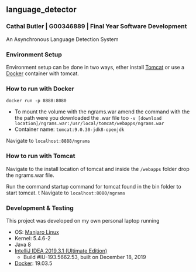 ## language_detector
### Cathal Butler | G00346889 | Final Year Software Development
An Asynchronous Language Detection System

### Environment Setup
Environment setup can be done in two ways, ether install [Tomcat](https://tomcat.apache.org/download-80.cgi) or use a [Docker](https://www.docker.com/) container with tomcat.

### How to run with Docker

`docker run -p 8888:8080`

* To mount the volume with the ngrams.war amend the command with the the path were you downloaded the .war file too
`-v [download location]/ngrams.war:/usr/local/tomcat/webapps/ngrams.war`
* Container name:
`tomcat:9.0.30-jdk8-openjdk`

Navigate to `localhost:8888/ngrams`

### How to run with Tomcat
Navigate to the install location of tomcat and inside the `/webapps` folder drop the ngrams.war file.

Run the command startup command for tomcat found in the bin folder to start tomcat.
t
Navigate to `localhost:8080/ngrams`


### Development & Testing
This project was developed on my own personal laptop running
* OS: [Manjaro Linux](https://manjaro.org/download/official/kde/)
* Kernel: 5.4.6-2
* Java 8
* [IntelliJ IDEA 2019.3.1 (Ultimate Edition)](https://www.jetbrains.com/idea/)
  - Build #IU-193.5662.53, built on December 18, 2019
* [Docker](https://www.docker.com/): 19.03.5
